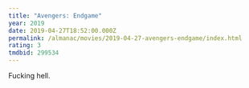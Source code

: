 ```yaml
---
title: "Avengers: Endgame"
year: 2019
date: 2019-04-27T18:52:00.000Z
permalink: /almanac/movies/2019-04-27-avengers-endgame/index.html
rating: 3
tmdbid: 299534
---
```


Fucking hell.
